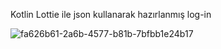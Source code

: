 Kotlin Lottie ile json kullanarak hazırlanmış log-in

![fa626b61-2a6b-4577-b81b-7bfbb1e24b17](https://github.com/SevimBusraGul78/LottieAndroid/assets/116757374/0f789250-aa40-4b9a-a4f8-b88db49f1a2c)
